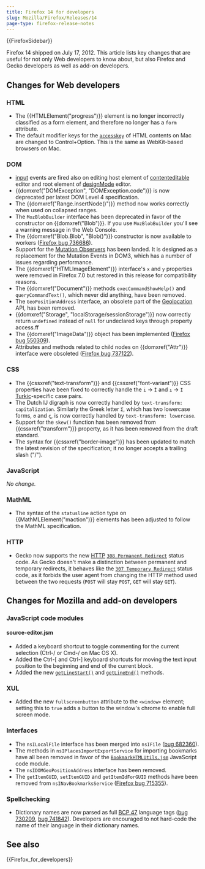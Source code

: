 ```yaml
---
title: Firefox 14 for developers
slug: Mozilla/Firefox/Releases/14
page-type: firefox-release-notes
---
```


{{FirefoxSidebar}}

Firefox 14 shipped on July 17, 2012. This article lists key changes that are useful for not only Web developers to know about, but also Firefox and Gecko developers as well as add-on developers.

## Changes for Web developers

### HTML

- The {{HTMLElement("progress")}} element is no longer incorrectly classified as a form element, and therefore no longer has a `form` attribute.
- The default modifier keys for the [`accesskey`](/en-US/docs/Web/HTML/Global_attributes) of HTML contents on Mac are changed to Control+Option. This is the same as WebKit-based browsers on Mac.

### DOM

- [input](/en-US/docs/Web/API/Element/input_event) events are fired also on editing host element of [contenteditable](/en-US/docs/Web/API/HTMLElement/contentEditable) editor and root element of [designMode](/en-US/docs/Web/API/Document/designMode) editor.
- {{domxref("DOMException", "DOMException.code")}} is now deprecated per latest DOM Level 4 specification.
- The {{domxref("Range.insertNode()")}} method now works correctly when used on collapsed ranges.
- The `MozBlobBuilder` interface has been deprecated in favor of the constructor on {{domxref("Blob")}}. If you use `MozBlobBuilder` you'll see a warning message in the Web Console.
- The {{domxref("Blob.Blob", "Blob()")}} constructor is now available to workers ([Firefox bug 736686](https://bugzil.la/736686)).
- Support for the [Mutation Observers](/en-US/docs/Web/API/MutationObserver) has been landed. It is designed as a replacement for the Mutation Events in DOM3, which has a number of issues regarding performance.
- The {{domxref("HTMLImageElement")}} interface's `x` and `y` properties were removed in Firefox 7.0 but restored in this release for compatibility reasons.
- The {{domxref("Document")}} methods `execCommandShowHelp()` and `queryCommandText()`, which never did anything, have been removed.
- The `GeoPositionAddress` interface, an obsolete part of the [Geolocation](/en-US/docs/Web/API/Geolocation_API) API, has been removed.
- {{domxref("Storage", "localStorage/sessionStorage")}} now correctly return `undefined` instead of `null` for undeclared keys through property access.ff
- The {{domxref("ImageData")}} object has been implemented ([Firefox bug 550309](https://bugzil.la/550309)).
- Attributes and methods related to child nodes on {{domxref("Attr")}} interface were obsoleted ([Firefox bug 737122](https://bugzil.la/737122)).

### CSS

- The {{cssxref("text-transform")}} and {{cssxref("font-variant")}} CSS properties have been fixed to correctly handle the `i` → `İ` and `ı` → `I` [Turkic](https://en.wikipedia.org/wiki/Turkic_languages)-specific case pairs.
- The Dutch IJ digraph is now correctly handled by `text-transform: capitalization`. Similarly the Greek letter `Σ`, which has two lowercase forms, `σ` and `ς`, is now correctly handled by `text-transform: lowercase`.
- Support for the `skew()` function has been removed from {{cssxref("transform")}} property, as it has been removed from the draft standard.
- The syntax for {{cssxref("border-image")}} has been updated to match the latest revision of the specification; it no longer accepts a trailing slash ("/").

### JavaScript

_No change._

### MathML

- The syntax of the `statusline` action type on {{MathMLElement("maction")}} elements has been adjusted to follow the MathML specification.

### HTTP

- Gecko now supports the new [HTTP](/en-US/docs/Web/HTTP) [`308 Permanent Redirect`](/en-US/docs/Web/HTTP/Status#308) status code. As Gecko doesn't make a distinction between permanent and temporary redirects, it behaves like the [`307 Temporary Redirect`](/en-US/docs/Web/HTTP/Status#307) status code, as it forbids the user agent from changing the HTTP method used between the two requests (`POST` will stay `POST`, `GET` will stay `GET`).

## Changes for Mozilla and add-on developers

### JavaScript code modules

#### source-editor.jsm

- Added a keyboard shortcut to toggle commenting for the current selection (Ctrl-/ or Cmd-/ on Mac OS X).
- Added the Ctrl-\[ and Ctrl-] keyboard shortcuts for moving the text input position to the beginning and end of the current block.
- Added the new [`getLineStart()`](/en-US/docs/JavaScript_code_modules/source-editor.jsm#getLineStart%28%29) and [`getLineEnd()`](/en-US/docs/JavaScript_code_modules/source-editor.jsm#getLineEnd%28%29) methods.

### XUL

- Added the new `fullscreenbutton` attribute to the `<window>` element; setting this to `true` adds a button to the window's chrome to enable full screen mode.

### Interfaces

- The `nsILocalFile` interface has been merged into `nsIFile` ([bug 682360](https://bugzil.la/682360)).
- The methods in `nsIPlacesImportExportService` for importing bookmarks have all been removed in favor of the [`BookmarkHTMLUtils.jsm`](/en-US/docs/JavaScript_code_modules/BookmarkHTMLUtils.jsm) JavaScript code module.
- The `nsIDOMGeoPositionAddress` interface has been removed.
- The `getItemGUID`, `setItemGUID` and `getItemIdForGUID` methods have been removed from `nsINavBookmarksService` ([Firefox bug 715355](https://bugzil.la/715355)).

### Spellchecking

- Dictionary names are now parsed as full [BCP 47](https://www.rfc-editor.org/info/bcp47) language tags ([bug 730209](https://bugzil.la/730209), [bug 741842](https://bugzil.la/741842)). Developers are encouraged to not hard-code the name of their language in their dictionary names.

## See also

{{Firefox_for_developers}}
